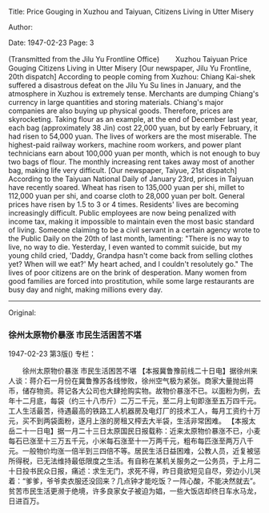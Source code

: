 Title: Price Gouging in Xuzhou and Taiyuan, Citizens Living in Utter Misery

Author:

Date: 1947-02-23
Page: 3

(Transmitted from the Jilu Yu Frontline Office)
　　Xuzhou Taiyuan Price Gouging
    Citizens Living in Utter Misery
    [Our newspaper, Jilu Yu Frontline, 20th dispatch] According to people coming from Xuzhou: Chiang Kai-shek suffered a disastrous defeat on the Jilu Yu Su lines in January, and the atmosphere in Xuzhou is extremely tense. Merchants are dumping Chiang's currency in large quantities and storing materials. Chiang's major companies are also buying up physical goods. Therefore, prices are skyrocketing. Taking flour as an example, at the end of December last year, each bag (approximately 38 Jin) cost 22,000 yuan, but by early February, it had risen to 54,000 yuan. The lives of workers are the most miserable. The highest-paid railway workers, machine room workers, and power plant technicians earn about 100,000 yuan per month, which is not enough to buy two bags of flour. The monthly increasing rent takes away most of another bag, making life very difficult.
    [Our newspaper, Taiyue, 21st dispatch] According to the Taiyuan National Daily of January 23rd, prices in Taiyuan have recently soared. Wheat has risen to 135,000 yuan per shi, millet to 112,000 yuan per shi, and coarse cloth to 28,000 yuan per bolt. General prices have risen by 1.5 to 3 or 4 times. Residents' lives are becoming increasingly difficult. Public employees are now being penalized with income tax, making it impossible to maintain even the most basic standard of living. Someone claiming to be a civil servant in a certain agency wrote to the Public Daily on the 20th of last month, lamenting: "There is no way to live, no way to die. Yesterday, I even wanted to commit suicide, but my young child cried, 'Daddy, Grandpa hasn't come back from selling clothes yet? When will we eat?' My heart ached, and I couldn't resolutely go." The lives of poor citizens are on the brink of desperation. Many women from good families are forced into prostitution, while some large restaurants are busy day and night, making millions every day.



<hr /> 

Original: 


### 徐州太原物价暴涨  市民生活困苦不堪

1947-02-23
第3版()
专栏：

　　徐州太原物价暴涨
    市民生活困苦不堪
    【本报冀鲁豫前线二十日电】据徐州来人谈：蒋介石一月份在冀鲁豫苏各线惨败，徐州空气极为紧张。商家大量抛出蒋币，储存物资。蒋记各大公司也大肆抢购实物。故物价暴涨不已。以面粉为例，去年十二月底，每袋（约三十八市斤）二万二千元，至二月上旬即涨至五万四千元。工人生活最苦，待遇最高的铁路工人机器房及电灯厂的技术工人，每月工资约十万元，买不到两袋面粉，逐月上涨的房租又榨去大半袋，生活非常困难。
    【本报太岳二十一日电】据一月二十三日太原国民日报载称：近来太原物价暴涨不已，小麦每石已涨至十三万五千元，小米每石涨至十一万两千元，粗布每匹涨至两万八千元。一般物价均涨一倍半到三四倍不等。居民生活日益困难，公教人员，近复被惩所得税，已无法维持最低限度之生活。有自称在某机关服务之一公务员，于上月二十日投书民众日报，痛述：求生无门，求死不得，昨日竟欲短见自尽，旁边小儿哭着：“爹爹，爷爷卖衣服还没回来？几点钟才能吃饭？一阵心酸，不能决然就去”。贫苦市民生活更濒于绝境，许多良家女子被迫为娼，一些大饭店却终日车水马龙，日进百万。
